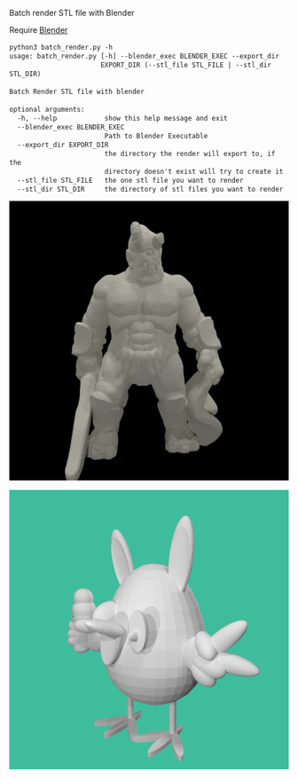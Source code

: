Batch render STL file with Blender

Require [Blender](https://www.blender.org/)
```
python3 batch_render.py -h
usage: batch_render.py [-h] --blender_exec BLENDER_EXEC --export_dir
                       EXPORT_DIR (--stl_file STL_FILE | --stl_dir STL_DIR)

Batch Render STL file with blender

optional arguments:
  -h, --help            show this help message and exit
  --blender_exec BLENDER_EXEC
                        Path to Blender Executable
  --export_dir EXPORT_DIR
                        the directory the render will export to, if the
                        directory doesn't exist will try to create it
  --stl_file STL_FILE   the one stl file you want to render
  --stl_dir STL_DIR     the directory of stl files you want to render
```
![Example Image](example/drethraider0.jpg)

![Example Image](example/incredible-wluff-wolt0.png)
